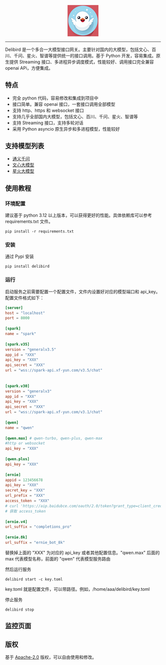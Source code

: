 <div align="center">
  <picture>
    <img alt="Delibird" src="images/describe.png" width=20%>
  </picture>
</div>

---
Delibird 是一个多合一大模型接口网关。主要针对国内的大模型，包括文心、百川、千问、星火、智谱等提供统一的接口调用。基于 Python 开发，容易集成。原生提供 Streaming 接口、多进程异步调度模式，性能较好、调用接口完全兼容 openai APi，方便集成。

## 特点

- 完全 python 代码，容易修改和集成到项目中
- 接口简单。兼容 openai 接口，一套接口调用全部模型
- 支持 http、https 和 websocket 接口
- 支持几乎全部国内大模型，包括文心、百川、千问、星火、智谱等
- 支持 Streaming 接口，支持多轮对话
- 采用 Python asyncio 原生异步和多进程模型，性能较好

## 支持模型列表

- [通义千问](https://dashscope.console.aliyun.com/model)
- [文心大模型](https://cloud.baidu.com/product/wenxinworkshop)
- [星火大模型](https://xinghuo.xfyun.cn/sparkapi)

## 使用教程

### 环境配置

建议基于 python 3.12 以上版本，可以获得更好的性能。具体依赖库可以参考 requirements.txt 文件。

~~~shell
pip install -r requirements.txt
~~~

### 安装

通过 Pypi 安装

~~~shell
pip install delibird
~~~

### 运行

启动服务之前需要配置一个配置文件，文件内设置好对应的模型端口和 api_key。配置文件格式如下：

```toml
[server]
host = "localhost"
port = 8000

[spark]
name = "spark"

[spark.v35]
version = "generalv3.5"
app_id = "XXX"
api_key = "XXX"
api_secret = "XXX"
url = "wss://spark-api.xf-yun.com/v3.5/chat"


[spark.v30]
version = "generalv3"
app_id = "XXX"
api_key = "XXX"
api_secret = "XXX"
url = "wss://spark-api.xf-yun.com/v3.1/chat"

[qwen]
name = "qwen"

[qwen.max] # qwen-turbo, qwen-plus, qwen-max
#http or websocket
api_key = "XXX"

[qwen.plus]
api_key = "XXX"

[ernie]
appid = 123456678
api_key = "XXX"
secret_key = "XXX"
url_prefix = "XXX"
access_token = "XXX"
# curl 'https://aip.baidubce.com/oauth/2.0/token?grant_type=client_credentials&client_id=[API Key]&client_secret=[Secret Key]'
# 获取 access_token

[ernie.v4]
url_suffix = "completions_pro"

[ernie.8k]
url_suffix = "ernie_bot_8k"
```

替换掉上面的 "XXX" 为对应的 api_key 或者其他配置信息。"qwen.max" 后面的 max 代表模型名称，前面的 "qwen" 代表模型服务路由

然后运行服务

```shell
delibird start -c key.toml
```
key.toml 就是配置文件，可以带路径。例如，/home/aaa/delibird/key.toml

停止服务

```shell
delibird stop
```

## 监控页面



## 版权
基于 [Apache-2.0](LICENSE) 版权，可以自由使用和修改。
